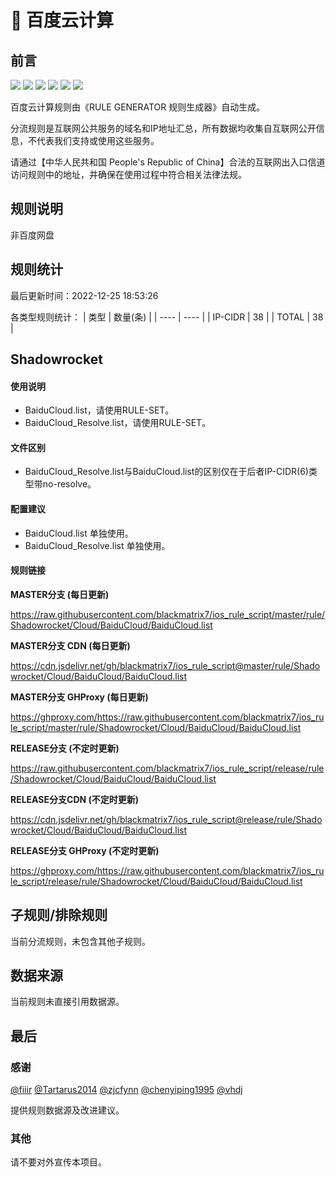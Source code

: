 # 🧸 百度云计算

## 前言

![](https://shields.io/badge/-移除重复规则-ff69b4) ![](https://shields.io/badge/-DOMAIN与DOMAIN--SUFFIX合并-green) ![](https://shields.io/badge/-DOMAIN--SUFFIX间合并-critical) ![](https://shields.io/badge/-DOMAIN与DOMAIN--KEYWORD合并-9cf) ![](https://shields.io/badge/-DOMAIN--SUFFIX与DOMAIN--KEYWORD合并-blue) ![](https://shields.io/badge/-IP--CIDR(6)合并-blueviolet) 

百度云计算规则由《RULE GENERATOR 规则生成器》自动生成。

分流规则是互联网公共服务的域名和IP地址汇总，所有数据均收集自互联网公开信息，不代表我们支持或使用这些服务。

请通过【中华人民共和国 People's Republic of China】合法的互联网出入口信道访问规则中的地址，并确保在使用过程中符合相关法律法规。

## 规则说明
非百度网盘

## 规则统计

最后更新时间：2022-12-25 18:53:26

各类型规则统计：
| 类型 | 数量(条)  | 
| ---- | ----  |
| IP-CIDR | 38  | 
| TOTAL | 38  | 


## Shadowrocket 

#### 使用说明
- BaiduCloud.list，请使用RULE-SET。
- BaiduCloud_Resolve.list，请使用RULE-SET。

#### 文件区别
- BaiduCloud_Resolve.list与BaiduCloud.list的区别仅在于后者IP-CIDR(6)类型带no-resolve。

#### 配置建议
- BaiduCloud.list 单独使用。
- BaiduCloud_Resolve.list 单独使用。

#### 规则链接
**MASTER分支 (每日更新)**

https://raw.githubusercontent.com/blackmatrix7/ios_rule_script/master/rule/Shadowrocket/Cloud/BaiduCloud/BaiduCloud.list

**MASTER分支 CDN (每日更新)**

https://cdn.jsdelivr.net/gh/blackmatrix7/ios_rule_script@master/rule/Shadowrocket/Cloud/BaiduCloud/BaiduCloud.list

**MASTER分支 GHProxy (每日更新)**

https://ghproxy.com/https://raw.githubusercontent.com/blackmatrix7/ios_rule_script/master/rule/Shadowrocket/Cloud/BaiduCloud/BaiduCloud.list

**RELEASE分支 (不定时更新)**

https://raw.githubusercontent.com/blackmatrix7/ios_rule_script/release/rule/Shadowrocket/Cloud/BaiduCloud/BaiduCloud.list

**RELEASE分支CDN (不定时更新)**

https://cdn.jsdelivr.net/gh/blackmatrix7/ios_rule_script@release/rule/Shadowrocket/Cloud/BaiduCloud/BaiduCloud.list

**RELEASE分支 GHProxy (不定时更新)**

https://ghproxy.com/https://raw.githubusercontent.com/blackmatrix7/ios_rule_script/release/rule/Shadowrocket/Cloud/BaiduCloud/BaiduCloud.list

## 子规则/排除规则


当前分流规则，未包含其他子规则。

## 数据来源

当前规则未直接引用数据源。

## 最后

### 感谢

[@fiiir](https://github.com/fiiir) [@Tartarus2014](https://github.com/Tartarus2014) [@zjcfynn](https://github.com/zjcfynn) [@chenyiping1995](https://github.com/chenyiping1995) [@vhdj](https://github.com/vhdj)

提供规则数据源及改进建议。

### 其他

请不要对外宣传本项目。